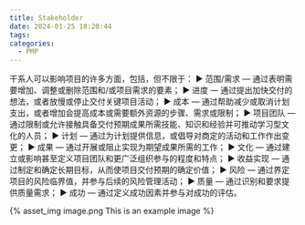 ```yaml
---
title: Stakeholder
date: 2024-01-25 18:20:44
tags:
categories:
  - PMP
---
```


干系人可以影响项目的许多方面，包括，但不限于：
▶ 范围/需求 — 通过表明需要增加、调整或删除范围和/或项目需求的要素；
▶ 进度 — 通过提出加快交付的想法，或者放慢或停止交付关键项目活动；
▶ 成本 — 通过帮助减少或取消计划支出，或者增加会提高成本或需要额外资源的步骤、需求或限制；
▶ 项目团队 — 通过限制或允许接触具备交付预期成果所需技能、知识和经验并可推动学习型文
化的人员；
▶ 计划 — 通过为计划提供信息，或倡导对商定的活动和工作作出变更；
▶ 成果 — 通过开展或阻止实现为期望成果所需的工作；
▶ 文化 — 通过建立或影响甚至定义项目团队和更广泛组织参与的程度和特点；
▶ 收益实现 — 通过制定和确定长期目标，从而使项目交付预期的确定价值；
▶ 风险 — 通过界定项目的风险临界值，并参与后续的风险管理活动；
▶ 质量 — 通过识别和要求提供质量需求；
▶ 成功 — 通过定义成功因素并参与对成功的评估。


{% asset_img image.png This is an example image %}

